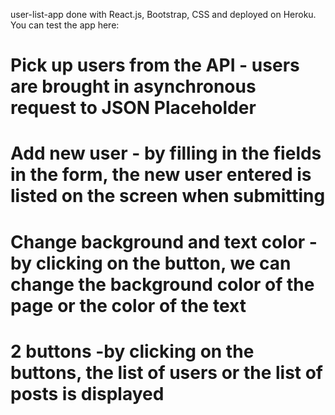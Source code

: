 
user-list-app done with React.js, Bootstrap, CSS  and deployed on Heroku.
You can test the app here:
# Pick up users from the API - users are brought in asynchronous request to JSON Placeholder
# Add new user - by filling in the fields in the form, the new user entered is listed on the screen when submitting
# Change background and text color - by clicking on the button, we can change the background color of the page or the color of the text
# 2 buttons -by clicking on the buttons, the list of users or the list of posts is displayed

